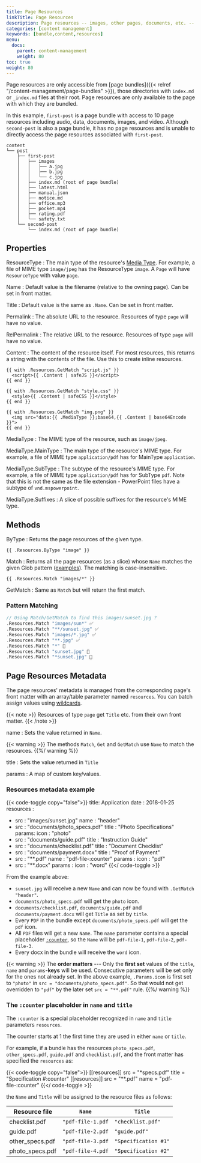 ```yaml
---
title: Page Resources
linkTitle: Page Resources
description: Page resources -- images, other pages, documents, etc. -- have page-relative URLs and their own metadata.
categories: [content management]
keywords: [bundle,content,resources]
menu:
  docs:
    parent: content-management
    weight: 80
toc: true
weight: 80
---
```

Page resources are only accessible from [page bundles]({{< relref
"/content-management/page-bundles" >}}), those directories with `index.md` or
`_index.md` files at their root. Page resources are only available to the
page with which they are bundled.

In this example, `first-post` is a page bundle with access to 10 page resources including audio, data, documents, images, and video. Although `second-post` is also a page bundle, it has no page resources and is unable to directly access the page resources associated with `first-post`.

```text
content
└── post
    ├── first-post
    │   ├── images
    │   │   ├── a.jpg
    │   │   ├── b.jpg
    │   │   └── c.jpg
    │   ├── index.md (root of page bundle)
    │   ├── latest.html
    │   ├── manual.json
    │   ├── notice.md
    │   ├── office.mp3
    │   ├── pocket.mp4
    │   ├── rating.pdf
    │   └── safety.txt
    └── second-post
        └── index.md (root of page bundle)
```

## Properties

ResourceType
: The main type of the resource's [Media Type](/templates/output-formats/#media-types). For example, a file of MIME type `image/jpeg` has the ResourceType `image`. A `Page` will have `ResourceType` with value `page`.

Name
: Default value is the filename (relative to the owning page). Can be set in front matter.

Title
: Default value is the same as `.Name`. Can be set in front matter.

Permalink
: The absolute URL to the resource. Resources of type `page` will have no value.

RelPermalink
: The relative URL to the resource. Resources of type `page` will have no value.

Content
: The content of the resource itself. For most resources, this returns a string
with the contents of the file. Use this to create inline resources.

```go-html-template
{{ with .Resources.GetMatch "script.js" }}
  <script>{{ .Content | safeJS }}</script>
{{ end }}

{{ with .Resources.GetMatch "style.css" }}
  <style>{{ .Content | safeCSS }}</style>
{{ end }}

{{ with .Resources.GetMatch "img.png" }}
  <img src="data:{{ .MediaType }};base64,{{ .Content | base64Encode }}">
{{ end }}
```

MediaType
: The MIME type of the resource, such as `image/jpeg`.

MediaType.MainType
: The main type of the resource's MIME type. For example, a file of MIME type `application/pdf` has for MainType `application`.

MediaType.SubType
: The subtype of the resource's MIME type. For example, a file of MIME type `application/pdf` has for SubType `pdf`. Note that this is not the same as the file extension - PowerPoint files have a subtype of `vnd.mspowerpoint`.

MediaType.Suffixes
: A slice of possible suffixes for the resource's MIME type.

## Methods

ByType
: Returns the page resources of the given type.

```go-html-template
{{ .Resources.ByType "image" }}
```
Match
: Returns all the page resources (as a slice) whose `Name` matches the given Glob pattern ([examples](https://github.com/gobwas/glob/blob/master/readme.md)). The matching is case-insensitive.

```go-html-template
{{ .Resources.Match "images/*" }}
```

GetMatch
: Same as `Match` but will return the first match.

### Pattern Matching

```go
// Using Match/GetMatch to find this images/sunset.jpg ?
.Resources.Match "images/sun*" ✅
.Resources.Match "**/sunset.jpg" ✅
.Resources.Match "images/*.jpg" ✅
.Resources.Match "**.jpg" ✅
.Resources.Match "*" 🚫
.Resources.Match "sunset.jpg" 🚫
.Resources.Match "*sunset.jpg" 🚫

```

## Page Resources Metadata

The page resources' metadata is managed from the corresponding page's front matter with an array/table parameter named `resources`. You can batch assign values using [wildcards](https://tldp.org/LDP/GNU-Linux-Tools-Summary/html/x11655.htm).

{{< note >}}
Resources of type `page` get `Title` etc. from their own front matter.
{{< /note >}}

name
: Sets the value returned in `Name`.

{{< warning >}}
The methods `Match`, `Get` and `GetMatch` use `Name` to match the resources.
{{%/ warning %}}

title
: Sets the value returned in `Title`

params
: A map of custom key/values.

### Resources metadata example

{{< code-toggle copy="false">}}
title: Application
date : 2018-01-25
resources :
- src : "images/sunset.jpg"
  name : "header"
- src : "documents/photo_specs.pdf"
  title : "Photo Specifications"
  params:
    icon : "photo"
- src : "documents/guide.pdf"
  title : "Instruction Guide"
- src : "documents/checklist.pdf"
  title : "Document Checklist"
- src : "documents/payment.docx"
  title : "Proof of Payment"
- src : "**.pdf"
  name : "pdf-file-:counter"
  params :
    icon : "pdf"
- src : "**.docx"
  params :
    icon : "word"
{{</ code-toggle >}}

From the example above:

- `sunset.jpg` will receive a new `Name` and can now be found with `.GetMatch "header"`.
- `documents/photo_specs.pdf` will get the `photo` icon.
- `documents/checklist.pdf`, `documents/guide.pdf` and `documents/payment.docx` will get `Title` as set by `title`.
- Every `PDF` in the bundle except `documents/photo_specs.pdf` will get the `pdf` icon.
- All `PDF` files will get a new `Name`. The `name` parameter contains a special placeholder [`:counter`](#the-counter-placeholder-in-name-and-title), so the `Name` will be `pdf-file-1`, `pdf-file-2`, `pdf-file-3`.
- Every docx in the bundle will receive the `word` icon.

{{< warning >}}
The __order matters__ --- Only the **first set** values of the `title`, `name` and `params`-**keys** will be used. Consecutive parameters will be set only for the ones not already set. In the above example, `.Params.icon` is first set to `"photo"` in `src = "documents/photo_specs.pdf"`. So that would not get overridden to `"pdf"` by the later set `src = "**.pdf"` rule.
{{%/ warning %}}

### The `:counter` placeholder in `name` and `title`

The `:counter` is a special placeholder recognized in `name` and `title` parameters `resources`.

The counter starts at 1 the first time they are used in either `name` or `title`.

For example, if a bundle has the resources `photo_specs.pdf`, `other_specs.pdf`, `guide.pdf` and `checklist.pdf`, and the front matter has specified the `resources` as:

{{< code-toggle copy="false">}}
[[resources]]
  src = "*specs.pdf"
  title = "Specification #:counter"
[[resources]]
  src = "**.pdf"
  name = "pdf-file-:counter"
{{</ code-toggle >}}

the `Name` and `Title` will be assigned to the resource files as follows:

| Resource file     | `Name`            | `Title`               |
|-------------------|-------------------|-----------------------|
| checklist.pdf     | `"pdf-file-1.pdf` | `"checklist.pdf"`     |
| guide.pdf         | `"pdf-file-2.pdf` | `"guide.pdf"`         |
| other\_specs.pdf  | `"pdf-file-3.pdf` | `"Specification #1"` |
| photo\_specs.pdf  | `"pdf-file-4.pdf` | `"Specification #2"` |
